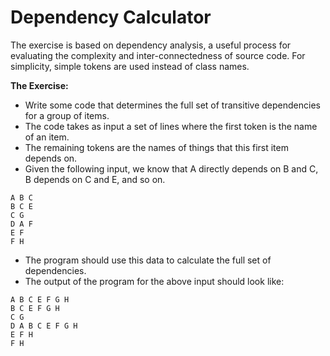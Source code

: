Dependency Calculator
=====================

The exercise is based on dependency analysis, a useful process for evaluating the complexity and inter-connectedness of source code. 
For simplicity, simple tokens are used instead of class names.

**The Exercise:**
 
- Write some code that determines the full set of transitive dependencies for a group of items. 
- The code takes as input a set of lines where the first token is the name of an item. 
- The remaining tokens are the names of things that this first item depends on. 
- Given the following input, we know that A directly depends on B and C, B depends on C and E, and so on.

```
A B C
B C E
C G
D A F
E F
F H
```

- The program should use this data to calculate the full set of dependencies.
- The output of the program for the above input should look like:

```
A B C E F G H
B C E F G H
C G
D A B C E F G H
E F H
F H
```